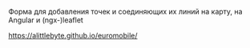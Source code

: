 Форма для добавления точек и соединяющих их линий на карту, на Angular и (ngx-)leaflet

https://alittlebyte.github.io/euromobile/
